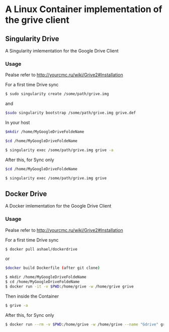 # A Linux Container implementation of the grive client

## Singularity Drive
A Singularity imlementation for the Google Drive Client

### Usage
Pealse refer to http://yourcmc.ru/wiki/Grive2#Installation

For a first time Drive sync
```bash
$ sudo singularity create /some/path/grive.img 
```
and

```bash
$sudo singularity bootstrap /some/path/grive.img grive.def
```
In your host 
```bash
$mkdir /home/MyGoogleDriveFoldeName
```
```bash
$cd /home/MyGoogleDriveFoldeName
```
```bash
$ singularity exec /some/path/grive.img grive -a
```

After this, for Sync only
```bash
$cd /home/MyGoogleDriveFoldeName
```
```bash
$ singularity exec /some/path/grive.img grive
```
## Docker Drive
A Docker imlementation for the Google Drive Client

### Usage
Pealse refer to http://yourcmc.ru/wiki/Grive2#Installation

For a first time Drive sync
```bash
$ docker pull ashael/dockerdrive 
```
or 
```bash
$docker build Dockerfile (after git clone)
```
```bash
$ mkdir /home/MyGoogleDriveFoldeName
$ cd /home/MyGoogleDriveFoldeName
$ docker run -it -v $PWD:/home/grive -w /home/grive grive
```

Then inside the Container
```bash
$ grive -a
```

After this, for Sync only
```bash
$ docker run --rm -v $PWD:/home/grive -w /home/grive --name "Gdrive" grive grive
```
